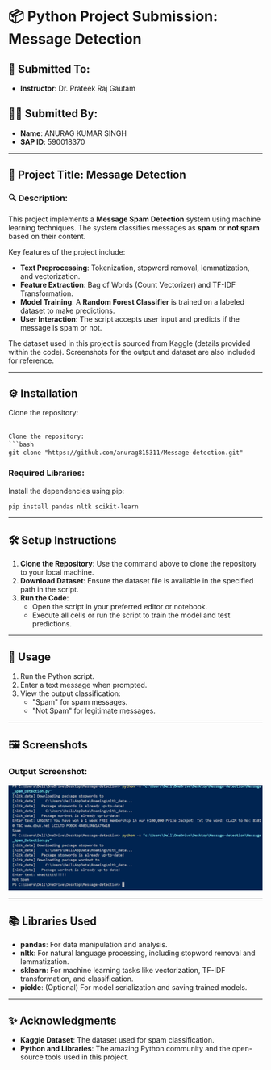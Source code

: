 
# 📦 Python Project Submission: Message Detection

## 📝 Submitted To:

- **Instructor**: Dr. Prateek Raj Gautam  

## 🙋‍♂️ Submitted By:

- **Name**: ANURAG KUMAR SINGH  
- **SAP ID**: 590018370  

---

## 📌 Project Title: Message Detection

### 🔍 Description:
This project implements a **Message Spam Detection** system using machine learning techniques. The system classifies messages as **spam** or **not spam** based on their content. 

Key features of the project include:
- **Text Preprocessing**: Tokenization, stopword removal, lemmatization, and vectorization.
- **Feature Extraction**: Bag of Words (Count Vectorizer) and TF-IDF Transformation.
- **Model Training**: A **Random Forest Classifier** is trained on a labeled dataset to make predictions.
- **User Interaction**: The script accepts user input and predicts if the message is spam or not.

The dataset used in this project is sourced from Kaggle (details provided within the code). Screenshots for the output and dataset are also included for reference.

---

## ⚙️ Installation

Clone the repository:  
```

Clone the repository:  
```bash
git clone "https://github.com/anurag815311/Message-detection.git"
```

### Required Libraries:
Install the dependencies using pip:
```bash
pip install pandas nltk scikit-learn
```

---

## 🛠️ Setup Instructions

1. **Clone the Repository**: Use the command above to clone the repository to your local machine.
2. **Download Dataset**: Ensure the dataset file is available in the specified path in the script.
3. **Run the Code**:
   - Open the script in your preferred editor or notebook.
   - Execute all cells or run the script to train the model and test predictions.

---

## 🚀 Usage

1. Run the Python script.
2. Enter a text message when prompted.
3. View the output classification:
   - "Spam" for spam messages.
   - "Not Spam" for legitimate messages.

---

## 🖼️ Screenshots

### Output Screenshot:
![Output](image.png)



---

## 📚 Libraries Used

- **pandas**: For data manipulation and analysis.
- **nltk**: For natural language processing, including stopword removal and lemmatization.
- **sklearn**: For machine learning tasks like vectorization, TF-IDF transformation, and classification.
- **pickle**: (Optional) For model serialization and saving trained models.

---




## ✨ Acknowledgments

- **Kaggle Dataset**: The dataset used for spam classification.
- **Python and Libraries**: The amazing Python community and the open-source tools used in this project.

